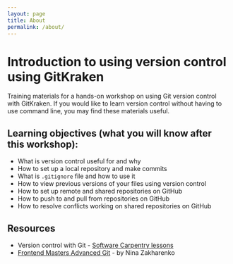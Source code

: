 ```yaml
---
layout: page
title: About
permalink: /about/
---
```


# Introduction to using version control using GitKraken

Training materials for a hands-on workshop on using Git version control with GitKraken. If you would like to learn version control without having to use 
command line, you may find these materials useful.

## Learning objectives (what you will know after this workshop):

* What is version control useful for and why
* How to set up a local repository and make commits
* What is `.gitignore` file and how to use it
* How to view previous versions of your files using version control
* How to set up remote and shared repositories on GitHub
* How to push to and pull from repositories on GitHub
* How to resolve conflicts working on shared repositories on GitHub

## Resources

* Version control with Git - [Software Carpentry lessons](http://swcarpentry.github.io/git-novice/)
* [Frontend Masters Advanced Git](https://github.com/nnja/advanced-git) - by Nina Zakharenko

